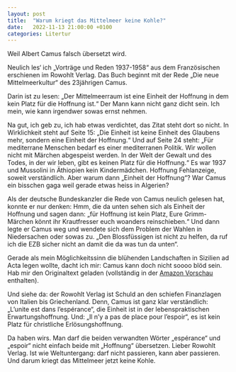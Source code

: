 ```yaml
---
layout: post
title:  "Warum kriegt das Mittelmeer keine Kohle?"
date:   2022-11-13 21:00:00 +0100
categories: Litertur
---
```

Weil Albert Camus falsch übersetzt wird.

Neulich les‘ ich „Vorträge und Reden 1937-1958“ aus dem Französischen erschienen im Rowohlt Verlag. Das Buch beginnt mit der Rede „Die neue Mittelmeerkultur“ des 23jährigen Camus.

Darin ist zu lesen: „Der Mittelmeerraum ist eine Einheit der Hoffnung in dem kein Platz für die Hoffnung ist.“ Der Mann kann nicht ganz dicht sein. Ich mein, wie kann irgendwer sowas ernst nehmen.

Na gut, ich geb zu, ich hab etwas verdichtet, das Zitat steht dort so nicht. In Wirklichkeit steht auf Seite 15: „Die Einheit ist keine Einheit des Glaubens mehr, sondern eine Einheit der Hoffnung.“ Und auf Seite 24 steht: „Für mediterrane Menschen bedarf es einer mediterranen Politik. Wir wollen nicht mit Märchen abgespeist werden. In der Welt der Gewalt und des Todes, in der wir leben, gibt es keinen Platz für die Hoffnung.“ Es war 1937 und Mussolini in Äthiopien kein Kindermädchen. Hoffnung Fehlanzeige, soweit verständlich. Aber warum dann „Einheit der Hoffnung“? War Camus ein bisschen gaga weil gerade etwas heiss in Algerien?

Als der deutsche Bundeskanzler die Rede von Camus neulich gelesen hat, konnte er nur denken: Hmm, die da unten sehen sich als Einheit der Hoffnung und sagen dann: „für Hoffnung ist kein Platz, Eure Grimm-Märchen könnt ihr Krautfresser euch woanders reinschieben.“ Und dann legte er Camus weg und wendete sich dem Problem der Wahlen in Niedersachen oder sowas zu. „Den Blossfüssigen ist nicht zu helfen, da ruf ich die EZB sicher nicht an damit die da was tun da unten“.

Gerade als mein Möglichkeitssinn die blühenden Landschaften in Sizilien ad Acta legen wollte, dacht ich mir: Camus kann doch nicht soooo blöd sein. Hab mir den Originaltext geladen (vollständig in der [Amazon Vorschau](https://www.amazon.com/dp/2072741688?ref_=cm_sw_r_cp_ud_dp_7SGK1CXPK8VFADTHX4XM) enthalten).

Und siehe da: der Rowohlt Verlag ist Schuld an den schiefen Finanzlagen von Italien bis Griechenland. Denn, Camus ist ganz klar verständlich: „L’unite est dans l’espérance“, die Einheit ist in der lebenspraktischen Erwartungshoffnung. Und: „Il n’y a pas de place pour l’espoir“, es ist kein Platz für christliche Erlösungshoffnung.

Da haben wirs. Man darf die beiden verwandten Wörter „espérance“ und „espoir“ nicht einfach beide mit „Hoffnung“ übersetzen. Lieber Rowohlt Verlag. Ist wie Weltuntergang: darf nicht passieren, kann aber passieren.
Und darum kriegt das Mittelmeer jetzt keine Kohle.
